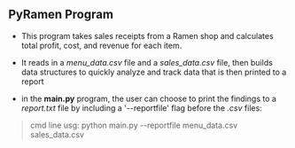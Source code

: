 ## PyRamen Program
* This program takes sales receipts from a Ramen shop and calculates total profit, cost, and revenue for each item.

* It reads in a *menu_data.csv* file and a *sales_data.csv* file, then builds data structures to quickly analyze and track data that is then printed to a report

* in the **main.py** program, the user can choose to print the findings to a *report.txt* file by including a '--reportfile' flag before the *.csv* files:
> cmd line usg: python main.py --reportfile menu_data.csv sales_data.csv
